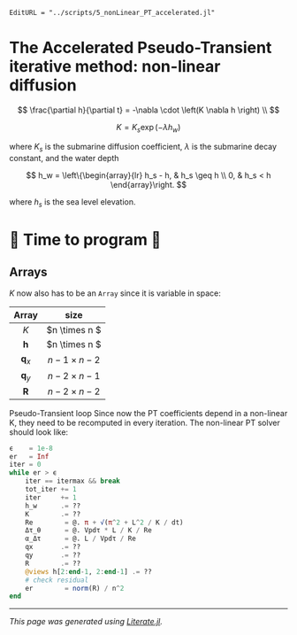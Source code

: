 ```@meta
EditURL = "../scripts/5_nonLinear_PT_accelerated.jl"
```

# The Accelerated Pseudo-Transient iterative method: non-linear diffusion

$$
\frac{\partial h}{\partial t} = -\nabla \cdot \left(K \nabla h \right)  \\
$$

$$
K = K_s \exp(-\lambda h_w)
$$

where $K_s$ is the submarine diffusion coefficient, $\lambda$ is the submarine decay constant, and the water depth

$$
h_w =
   \left\{\begin{array}{lr}
       h_s - h, & h_s \geq h \\
       0, & h_s < h
    \end{array}\right.
$$

where $h_s$ is the sea level elevation.

# 💾 Time to program 💾

## Arrays

$K$ now also has to be an `Array` since it is variable in space:

|     Array      |        size      |
|:--------------:|:----------------:|
| $K$            | $n   \times n  $ |
| $\mathbf{h}$   | $n   \times n  $ |
| $\mathbf{q}_x$ | $n-1 \times n-2$ |
| $\mathbf{q}_y$ | $n-2 \times n-1$ |
| $\mathbf{R}$   | $n-2 \times n-2$ |

Pseudo-Transient loop
Since now the PT coefficients depend in a non-linear K, they need to be recomputed in every iteration. The non-linear PT solver should look like:

```julia
ϵ    = 1e-8
er   = Inf
iter = 0
while er > ϵ
    iter == itermax && break
    tot_iter += 1
    iter     += 1
    h_w      .= ??
    K        .= ??
    Re        = @. π + √(π^2 + L^2 / K / dt)
    Δτ_θ      = @. Vpdτ * L / K / Re
    α_Δτ      = @. L / Vpdτ / Re
    qx       .= ??
    qy       .= ??
    R        .= ??
    @views h[2:end-1, 2:end-1] .= ??
    # check residual
    er        = norm(R) / n^2
end
```

---

*This page was generated using [Literate.jl](https://github.com/fredrikekre/Literate.jl).*

